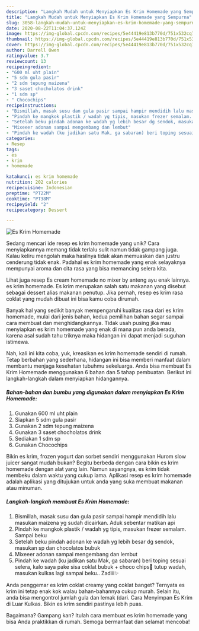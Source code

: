 ```yaml
---
description: "Langkah Mudah untuk Menyiapkan Es Krim Homemade yang Sempurna"
title: "Langkah Mudah untuk Menyiapkan Es Krim Homemade yang Sempurna"
slug: 3058-langkah-mudah-untuk-menyiapkan-es-krim-homemade-yang-sempurna
date: 2020-08-22T11:04:37.124Z
image: https://img-global.cpcdn.com/recipes/5e44419e813b770d/751x532cq70/es-krim-homemade-foto-resep-utama.jpg
thumbnail: https://img-global.cpcdn.com/recipes/5e44419e813b770d/751x532cq70/es-krim-homemade-foto-resep-utama.jpg
cover: https://img-global.cpcdn.com/recipes/5e44419e813b770d/751x532cq70/es-krim-homemade-foto-resep-utama.jpg
author: Darrell Owen
ratingvalue: 3.7
reviewcount: 13
recipeingredient:
- "600 ml uht plain"
- "5 sdm gula pasir"
- "2 sdm tepung maizena"
- "3 saset chocholatos drink"
- "1 sdm sp"
- " Chocochips"
recipeinstructions:
- "Bismillah, masak susu dan gula pasir sampai hampir mendidih lalu masukan maizena yg sudah dicairkan. Aduk sebentar matikan api"
- "Pindah ke mangkok plastik / wadah yg tipis, masukan frezer semalam. Sampai beku"
- "Setelah beku pindah adonan ke wadah yg lebih besar dg sendok, masukan sp dan chocolatos bubuk"
- "Mixeeer adonan sampai mengembang dan lembut"
- "Pindah ke wadah (ku jadikan satu Mak, ga sabaran) beri toping sesuai selera, kalo saya pake sisa coklat bubuk + choco chips🤤 tutup wadah, masukan kulkas lagi sampai beku.. Zadiii✨"
categories:
- Resep
tags:
- es
- krim
- homemade

katakunci: es krim homemade 
nutrition: 202 calories
recipecuisine: Indonesian
preptime: "PT22M"
cooktime: "PT38M"
recipeyield: "2"
recipecategory: Dessert

---
```



![Es Krim Homemade](https://img-global.cpcdn.com/recipes/5e44419e813b770d/751x532cq70/es-krim-homemade-foto-resep-utama.jpg)

Sedang mencari ide resep es krim homemade yang unik? Cara menyiapkannya memang tidak terlalu sulit namun tidak gampang juga. Kalau keliru mengolah maka hasilnya tidak akan memuaskan dan justru cenderung tidak enak. Padahal es krim homemade yang enak selayaknya mempunyai aroma dan cita rasa yang bisa memancing selera kita.

Lihat juga resep Es cream homemade no mixer by anteng ayu enak lainnya. es krim homemade. Es krim merupakan salah satu makanan yang disebut sebagai dessert alias makanan penutup. Jika pernah, resep es krim rasa coklat yang mudah dibuat ini bisa kamu coba dirumah.

Banyak hal yang sedikit banyak mempengaruhi kualitas rasa dari es krim homemade, mulai dari jenis bahan, kedua pemilihan bahan segar sampai cara membuat dan menghidangkannya. Tidak usah pusing jika mau menyiapkan es krim homemade yang enak di mana pun anda berada, karena asal sudah tahu triknya maka hidangan ini dapat menjadi suguhan istimewa.


Nah, kali ini kita coba, yuk, kreasikan es krim homemade sendiri di rumah. Tetap berbahan yang sederhana, hidangan ini bisa memberi manfaat dalam membantu menjaga kesehatan tubuhmu sekeluarga. Anda bisa membuat Es Krim Homemade menggunakan 6 bahan dan 5 tahap pembuatan. Berikut ini langkah-langkah dalam menyiapkan hidangannya.

<!--inarticleads1-->

##### Bahan-bahan dan bumbu yang digunakan dalam menyiapkan Es Krim Homemade:

1. Gunakan 600 ml uht plain
1. Siapkan 5 sdm gula pasir
1. Gunakan 2 sdm tepung maizena
1. Gunakan 3 saset chocholatos drink
1. Sediakan 1 sdm sp
1. Gunakan  Chocochips


Bikin es krim, frozen yogurt dan sorbet sendiri menggunakan Hurom slow juicer sangat mudah bukan? Begitu berbeda dengan cara bikin es krim homemade dengan alat yang lain. Namun sayangnya, es krim tidak membeku dalam waktu yang cukup lama. Aplikasi resep es krim homemade adalah aplikasi yang ditujukan untuk anda yang suka membuat makanan atau minuman. 

<!--inarticleads2-->

##### Langkah-langkah membuat Es Krim Homemade:

1. Bismillah, masak susu dan gula pasir sampai hampir mendidih lalu masukan maizena yg sudah dicairkan. Aduk sebentar matikan api
1. Pindah ke mangkok plastik / wadah yg tipis, masukan frezer semalam. Sampai beku
1. Setelah beku pindah adonan ke wadah yg lebih besar dg sendok, masukan sp dan chocolatos bubuk
1. Mixeeer adonan sampai mengembang dan lembut
1. Pindah ke wadah (ku jadikan satu Mak, ga sabaran) beri toping sesuai selera, kalo saya pake sisa coklat bubuk + choco chips🤤 tutup wadah, masukan kulkas lagi sampai beku.. Zadiii✨


Anda penggemar es krim coklat creamy yang coklat banget? Ternyata es krim ini tetap enak kok walau bahan-bahannya cukup murah. Selain itu, anda bisa mengontrol jumlah gula dan lemak (dari. Cara Menyimpan Es Krim di Luar Kulkas. Bikin es krim sendiri pastinya lebih puas. 

Bagaimana? Gampang kan? Itulah cara membuat es krim homemade yang bisa Anda praktikkan di rumah. Semoga bermanfaat dan selamat mencoba!
